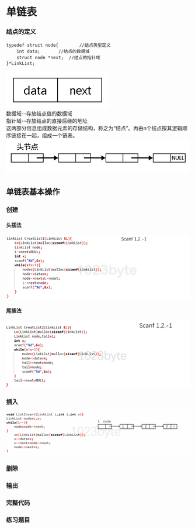 # 单链表

### 结点的定义
```
typedef struct node{		//结点类型定义
	int data;		//结点的数据域
	struct node *next;	//结点的指针域
}*LinkList;
```
![](image/001.jpg)  
数据域--存放结点值的数据域  
指针域--存放结点的直接后继的地址  
这两部分信息组成数据元素的存储结构，称之为“结点”。再由n个结点按其逻辑顺序链接在一起，组成一个链表。  
![单链表](image/002.jpg)    

## 单链表基本操作
### 创建
#### 头插法
![头插法](image/g01.gif)   
#### 尾插法
![尾插法](image/g02.gif)  
### 插入
![插入](image/g03.gif) 
### 删除

### 输出

### 完整代码

### 练习题目
